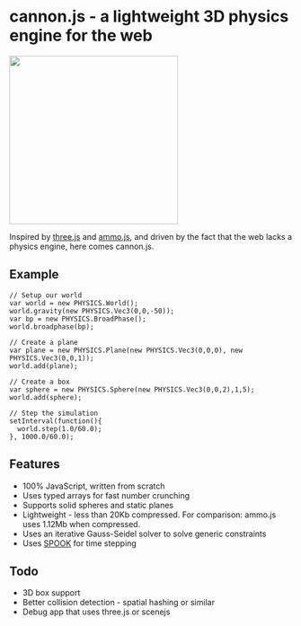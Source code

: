# cannon.js - a lightweight 3D physics engine for the web

<img src="http://granular.cs.umu.se/browserphysics/wp-content/uploads/2012/01/myphysicslib_javascript.png" width="300">

Inspired by [three.js](https://github.com/mrdoob/three.js) and [ammo.js](https://github.com/kripken/ammo.js), and driven by the fact that the web lacks a physics engine, here comes cannon.js.

## Example
    // Setup our world
    var world = new PHYSICS.World();
    world.gravity(new PHYSICS.Vec3(0,0,-50));
    var bp = new PHYSICS.BroadPhase();
    world.broadphase(bp);
    
    // Create a plane
    var plane = new PHYSICS.Plane(new PHYSICS.Vec3(0,0,0), new PHYSICS.Vec3(0,0,1));
    world.add(plane);
    
    // Create a box
    var sphere = new PHYSICS.Sphere(new PHYSICS.Vec3(0,0,2),1,5);
    world.add(sphere);
    
    // Step the simulation
    setInterval(function(){
      world.step(1.0/60.0);
    }, 1000.0/60.0);
    
## Features

* 100% JavaScript, written from scratch
* Uses typed arrays for fast number crunching
* Supports solid spheres and static planes
* Lightweight - less than 20Kb compressed. For comparison: ammo.js uses 1.12Mb when compressed.
* Uses an iterative Gauss-Seidel solver to solve generic constraints
* Uses [SPOOK](https://www8.cs.umu.se/kurser/5DV058/VT09/lectures/spooknotes.pdf) for time stepping

## Todo

* 3D box support
* Better collision detection - spatial hashing or similar
* Debug app that uses three.js or scenejs